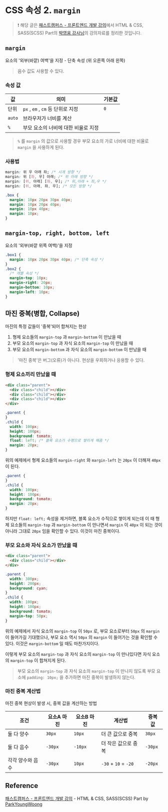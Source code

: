 # CSS 속성 2. `margin`

> ❗️ 해당 글은 [패스트캠퍼스 - 프론트엔드 개발 강의](https://www.fastcampus.co.kr/dev_online_react/)에서 HTML & CSS, SASS(SCSS) Part의 [박영웅 강사님](https://github.com/ParkYoungWoong)의 강의자료를 정리한 것입니다.

## `margin`

요소의 '외부(바깥) 여백'을 지정 - 단축 속성 (위 오른쪽 아래 왼쪽)

> 음수 값도 사용할 수 있다.

### 속성 값

| 값     | 의미                                | 기본값 |
| ------ | ----------------------------------- | ------ |
| 단위   | `px` , `em` , `cm` 등 단위로 지정   | `0`    |
| `auto` | 브라우저가 너비를 계산              |        |
| `%`    | 부모 요소의 너비에 대한 비율로 지정 |        |

> `%` 를 `margin` 의 값으로 사용할 경우 부모 요소의 가로 너비에 대한 비율로 `margin` 을 사용하게 된다.

### 사용법

```css
margin: 위 우 아래 좌; /* 시계 방향 */
margin: 위 [좌, 우] 아래; /* 위 아래 방향 */
margin: [위, 아래] [좌, 우]; /* 위,아래 + 좌,우 */
margin: [위, 아래, 좌, 우]; /* 모든 방향 */
```

```css
.box {
  margin: 10px 20px 30px 40px;
  margin: 10px 20px 40px;
  margin: 10px 40px;
  margin: 10px;
}
```

## `margin-top, right, bottom, left`

요소의 '외부(바깥 위쪽 여백)'을 지정

```css
.box1 {
  margin: 10px 20px 30px 40px; /* 단축 속성 */
}
.box2 {
  /* 개별 속성 */
  margin-top: 10px;
  margin-right: 20px;
  margin-bottom: 10px;
  margin-left: 10px;
}
```

## 마진 중복(병합, Collapse)

마진의 특정 값들이 '중복'되어 합쳐지는 현상

1. 형제 요소들의 `margin-top` 과 `margin-bottom` 이 만났을 때
2. 부모 요소의 `margin-top` 과 자식 요소의 `margin-top` 이 만났을 때
3. 부모 요소의 `margin-bottom` 과 자식 요소의 `margin-bottom` 이 만났을 때

> '마진 중복'은 버그(오류)가 아니다. 현상을 우회하거나 응용할 수 있다.

### 형제 요소끼리 만났을 때

```html
<div class="parent">
  <div class="child"></div>
  <div class="child"></div>
  <div class="child"></div>
</div>
```

```css
.parent {
}
.child {
  width: 100px;
  height: 100px;
  background: tomato;
  float: left; /* 블록 요소가 수평으로 쌓이게 해줌 */
  margin: 20px;
}
```

위의 예제에서 형제 요소들의 `margin-right` 와 `margin-left` 는 `20px` 이 더해져 `40px` 이 된다.

```css
.parent {
}
.child {
  width: 100px;
  height: 100px;
  background: tomato;
  margin: 20px;
}
```

하지만 `float: left;` 속성을 제거하면, 블록 요소가 수직으로 쌓이게 되는데 이 때 형제 요소들의 `margin-top` 과 `margin-bottom` 이 만나면서 `margin` 이 `40px` 이 되는 것이 아니라 그대로 `20px` 임을 확인할 수 있다. 이것이 마진 중복이다.

### 부모 요소와 자식 요소가 만났을 때

```html
<div class="parent">
  <div class="child"></div>
</div>
```

```css
.parent {
  width: 300px;
  height: 200px;
  background: cyan;
}
.child {
  width: 100px;
  height: 100px;
  background: tomato;
  margin-top: 50px;
}
```

위의 예제에서 자식 요소의 `margin-top` 이 `50px` 로, 부모 요소로부터 `50px` 의 `margin` 이 들어가길 기대했으나, 부모 요소 역시 `50px` 의 `margin` 이 들어가는 것을 확인할 수 있다. 이것은 `margin-bottom` 일 때도 마찬가지이다.

이렇게 부모 요소의 `margin-top` 과 자식 요소의 `margin-top` 이 만나있다면 자식 요소의 `margin-top` 이 합쳐지게 된다.

> 부모 요소의 `margin-top` 과 자식 요소의 `margin-top` 이 만나지 않도록 부모 요소에 `padding: 10px;` 을 추가하면 마진 중복이 발생하지 않는다.

### 마진 중복 계산법

마진 중복 현상이 발생 시, 중복 값을 계산하는 방법

| 조건             | 요소A 마진 | 요소B 마진 | 계산법               | 중복 값 |
| ---------------- | ---------- | ---------- | -------------------- | ------- |
| 둘 다 양수       | `30px`     | `10px`     | 더 큰 값으로 중복    | `30px`  |
| 둘 다 음수       | `-30px`    | `-10px`    | 더 작은 값으로 중복  | `-30px` |
| 각각 양수와 음수 | `-30px`    | `10px`     | `-30` + `10` = `-20` | `-20px` |

## Reference

[패스트캠퍼스 - 프론트엔드 개발 강의](https://www.fastcampus.co.kr/dev_online_react/) - HTML & CSS, SASS(SCSS) Part by [ParkYoungWoong](https://github.com/ParkYoungWoong)
